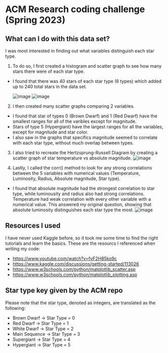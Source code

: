 # ACM Research coding challenge (Spring 2023)


## What can I do with this data set?

I was most interested in finding out what variables distinguish each star type. 

1) To do so, I first created a histogram and scatter graph to see how many stars there were of each star type.
- I found that there was 40 stars of each star type (6 types) which added up to 240 total stars in the data set.

  ![image](https://user-images.githubusercontent.com/62407356/216208854-2ab50412-5305-4182-9300-99b87575b03c.png) ![image](https://user-images.githubusercontent.com/62407356/216208896-17dd8bb4-64e1-4508-a94d-a0e4c22b2277.png)


2) I then created many scatter graphs comparing 2 variables.
- I found that star of types 0 (Brown Dwarf) and 1 (Red Dwarf) have the smallest ranges for all of the varibles except for magnitude. 
- Stars of type 5 (Hypergiant) have the largest ranges for all the variables, except for magnitude and star color.
- I also saw in the graphs that specifics magnitude seemed to correlate with each star type, without much overlap between types.

3) I also tried to recreate the Hertzsprung-Russell Diagram by creating a scatter graph of star temperature vs absolute magnitude.
![image](https://user-images.githubusercontent.com/62407356/216208819-05decafa-38bc-4817-b44d-c7b89e828f26.png)

4) Lastly, I called the corr() method to look for any strong correlations between the 5 variables with numerical values (Temperature, Luminosity, Radius, Absolute magnitude, Star type).
- I found that absolute magnitude had the strongest correlation to star type, while luminousity and radius also had strong correlations. Temperature had weak correlation with every other variable with a numerical value. This answered my original question, showing that absolute luminosity distinguishes each star type the most.
![image](https://user-images.githubusercontent.com/62407356/216208380-f94e31b1-b43d-4f9f-988c-f9f3ec34314a.png)


## Resources I used

I have never used Kaggle before, so it took me some time to find the right tutorials and learn the basics. These are the resourcs I referenced when writing my code:
- https://www.youtube.com/watch?v=fvF2H85ko9c
- https://www.kaggle.com/discussions/getting-started/113026
- https://www.w3schools.com/python/matplotlib_scatter.asp
- https://www.w3schools.com/python/matplotlib_plotting.asp


## Star type key given by the ACM repo

Please note that the star type, denoted as integers, are translated as the following:
- Brown Dwarf -> Star Type = 0
- Red Dwarf -> Star Type = 1
- White Dwarf -> Star Type = 2
- Main Sequence -> Star Type = 3
- Supergiant -> Star Type = 4
- Hypergiant -> Star Type = 5
